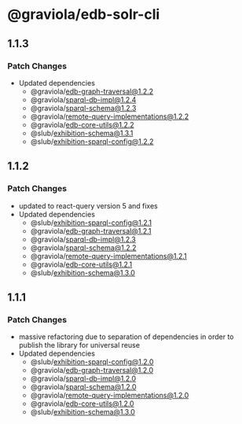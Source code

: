 # @graviola/edb-solr-cli

## 1.1.3

### Patch Changes

- Updated dependencies
  - @graviola/edb-graph-traversal@1.2.2
  - @graviola/sparql-db-impl@1.2.4
  - @graviola/sparql-schema@1.2.3
  - @graviola/remote-query-implementations@1.2.2
  - @graviola/edb-core-utils@1.2.2
  - @slub/exhibition-schema@1.3.1
  - @slub/exhibition-sparql-config@1.2.2

## 1.1.2

### Patch Changes

- updated to react-query version 5 and fixes
- Updated dependencies
  - @slub/exhibition-sparql-config@1.2.1
  - @graviola/edb-graph-traversal@1.2.1
  - @graviola/sparql-db-impl@1.2.3
  - @graviola/sparql-schema@1.2.2
  - @graviola/remote-query-implementations@1.2.1
  - @graviola/edb-core-utils@1.2.1
  - @slub/exhibition-schema@1.3.0

## 1.1.1

### Patch Changes

- massive refactoring due to separation of dependencies in order to publish the library for universal reuse
- Updated dependencies
  - @slub/exhibition-sparql-config@1.2.0
  - @graviola/edb-graph-traversal@1.2.0
  - @graviola/sparql-db-impl@1.2.0
  - @graviola/sparql-schema@1.2.0
  - @graviola/remote-query-implementations@1.2.0
  - @graviola/edb-core-utils@1.2.0
  - @slub/exhibition-schema@1.3.0
